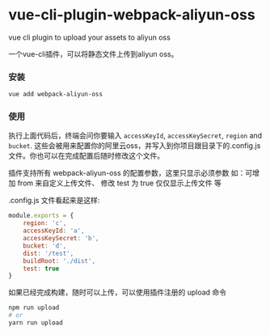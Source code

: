 # vue-cli-plugin-webpack-aliyun-oss

vue cli plugin to upload your assets to aliyun oss

一个vue-cli插件，可以将静态文件上传到aliyun oss。



### 安装

```sh
vue add webpack-aliyun-oss
```



### 使用

执行上面代码后，终端会问你要输入 `accessKeyId`, `accessKeySecret`, `region` and  `bucket`. 这些会被用来配置你的阿里云oss，并写入到你项目跟目录下的.config.js文件。你也可以在完成配置后随时修改这个文件。


插件支持所有 webpack-aliyun-oss 的配置参数，这里只显示必须参数
如：可增加 from 来自定义上传文件、 修改 test 为 true 仅仅显示上传文件 等

.config.js 文件看起来是这样:

```js
module.exports = {
	region: 'c',
	accessKeyId: 'a',
	accessKeySecret: 'b',
	bucket: 'd',
	dist: '/test',
	buildRoot: './dist',
	test: true
}
```



如果已经完成构建，随时可以上传，可以使用插件注册的 upload 命令

```sh
npm run upload
# or
yarn run upload
```

